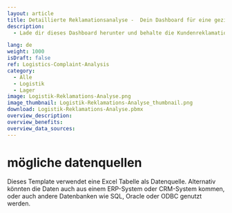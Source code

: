 ```yaml
---
layout: article
title: Detaillierte Reklamationsanalyse -  Dein Dashboard für eine gezielte Fehlervermeidung
description: 
  - Lade dir dieses Dashboard herunter und behalte die Kundenreklamationen deines Unternehmens stets im Auge. Es liefert den Mitarbeitenden deiner Logistikabteilung einen wichtigen Echtzeit Überblick über die Reklamationsquoten und -gründe der aktuellen und vorherigen Woche. Zudem sehen deine Mitarbeitenden direkt auch die häufigsten Fehlerarten und -orte. Dein Team erhält einen transparenten Einblick in die eigene Leistung und wird motiviert, Fehler zu vermeiden. Analysiere effizient die einzelnen Bestandteile der Reklamationen und reduziere so deine Kosten.

lang: de
weight: 1000
isDraft: false
ref: Logistics-Complaint-Analysis
category:
  - Alle
  - Logistik
  - Lager
image: Logistik-Reklamations-Analyse.png
image_thumbnail: Logistik-Reklamations-Analyse_thumbnail.png
download: Logistik-Reklamations-Analyse.pbmx
overview_description:
overview_benefits:
overview_data_sources:
---
```

# mögliche datenquellen
Dieses Template verwendet eine Excel Tabelle als Datenquelle. Alternativ könnten die Daten auch aus einem ERP-System oder CRM-System kommen, oder auch andere Datenbanken wie SQL, Oracle oder ODBC genutzt werden.


